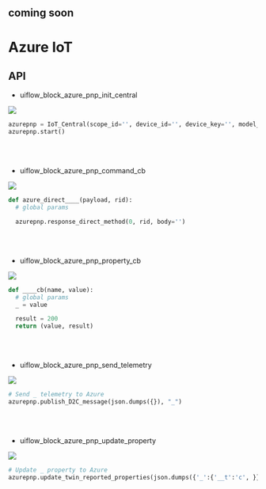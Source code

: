 ## coming soon

# Azure IoT


## API
- uiflow_block_azure_pnp_init_central
<img class="blockly_svg" src="https://makerandcoder.com/MCLab/blockly/iot_cloud/azure_iot/uiflow_block_azure_pnp_init_central.svg">

```python
azurepnp = IoT_Central(scope_id='', device_id='', device_key='', model_id='dtmi:m5stack:pnpdevice:n3zte8m;1')
azurepnp.start()
```

<br><br>
- uiflow_block_azure_pnp_command_cb
<img class="blockly_svg" src="https://makerandcoder.com/MCLab/blockly/iot_cloud/azure_iot/uiflow_block_azure_pnp_command_cb.svg">

```python
def azure_direct____(payload, rid):
  # global params

  azurepnp.response_direct_method(0, rid, body='')
```

<br><br>
- uiflow_block_azure_pnp_property_cb
<img class="blockly_svg" src="https://makerandcoder.com/MCLab/blockly/iot_cloud/azure_iot/uiflow_block_azure_pnp_property_cb.svg">

```python
def ____cb(name, value):
  # global params
  _ = value

  result = 200
  return (value, result)
```

<br><br>
- uiflow_block_azure_pnp_send_telemetry
<img class="blockly_svg" src="https://makerandcoder.com/MCLab/blockly/iot_cloud/azure_iot/uiflow_block_azure_pnp_send_telemetry.svg">

```python
# Send _ telemetry to Azure
azurepnp.publish_D2C_message(json.dumps({}), "_")
```

<br><br>
- uiflow_block_azure_pnp_update_property
<img class="blockly_svg" src="https://makerandcoder.com/MCLab/blockly/iot_cloud/azure_iot/uiflow_block_azure_pnp_update_property.svg">

```python
# Update _ property to Azure
azurepnp.update_twin_reported_properties(json.dumps({'_':{'__t':'c', }}))
```



